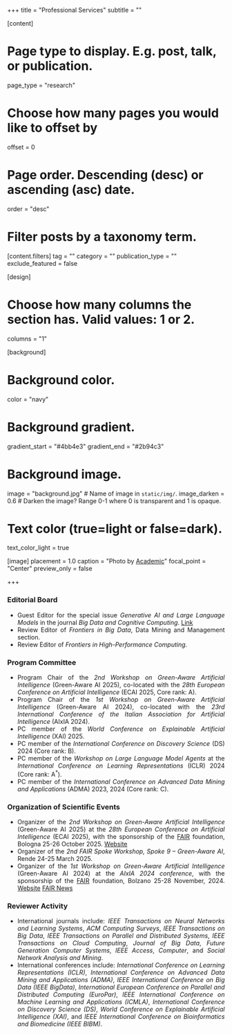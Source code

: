 +++
title = "Professional Services"
subtitle = ""


[content]
  # Page type to display. E.g. post, talk, or publication.
  page_type = "research"
  
  
  # Choose how many pages you would like to offset by
  offset = 0

  # Page order. Descending (desc) or ascending (asc) date.
  order = "desc"

  # Filter posts by a taxonomy term.
  [content.filters]
    tag = ""
    category = ""
    publication_type = ""
    exclude_featured = false

[design]
  # Choose how many columns the section has. Valid values: 1 or 2.
  columns = "1"


[background]
  # Background color.
  color = "navy"
  
  # Background gradient.
  gradient_start = "#4bb4e3"
  gradient_end = "#2b94c3"
  
  # Background image.
  image = "background.jpg"  # Name of image in `static/img/`.
  image_darken = 0.6  # Darken the image? Range 0-1 where 0 is transparent and 1 is opaque.

  # Text color (true=light or false=dark).
  text_color_light = true

[image]
placement = 1.0
caption = "Photo by [Academic](https://sourcethemes.com/academic/)"
focal_point = "Center"
preview_only = false

+++
<div style="text-align: justify">

<h3>Editorial Board</h3>
        <ul>
            <li>Guest Editor for the special issue <em>Generative AI and Large Language Models</em> in the journal <em>Big Data and Cognitive Computing</em>. <a href="https://www.mdpi.com/journal/BDCC/special_issues/1XP11D36SD" target="_blank" class="btn btn-outline-primary my-1 mr-1 btn-sm"><i class="fas fa-link mr-1"></i>Link</a>
            </li>
            <li>Review Editor of <em>Frontiers in Big Data</em>, Data Mining and Management section.</li>
            <li>Review Editor of <em>Frontiers in High-Performance Computing</em>.</li>
        </ul>
<h3>Program Committee</h3>
        <ul>
            <li>Program Chair of the <em>2nd Workshop on Green-Aware Artificial Intelligence</em> (Green-Aware AI 2025), co-located with the <em>28th European Conference on Artificial Intelligence</em> (ECAI 2025, Core rank: A).
            </li>
            <li>Program Chair of the <em>1st Workshop on Green-Aware Artificial Intelligence</em> (Green-Aware AI 2024), co-located with the <em>23rd International Conference of the Italian Association for Artificial Intelligence</em> (AIxIA 2024).
            </li>
            <li>PC member of the <em>World Conference on Explainable Artificial Intelligence</em> (XAI) 2025.</li>
            <li>PC member of the <em>International Conference on Discovery Science</em> (DS) 2024 (Core rank: B).</li>
    <li>PC member of the <em>Workshop on Large Language Model Agents</em> at the <em>International Conference on Learning Representations</em> (ICLR) 2024 (Core rank: A<sup>*</sup>).</li>
            <li>PC member of the <em>International Conference on Advanced Data Mining and Applications</em> (ADMA) 2023, 2024 (Core rank: C).</li>
        </ul>

<h3>Organization of Scientific Events</h3>
        <ul>
            <li>Organizer of the <em>2nd Workshop on Green-Aware Artificial Intelligence</em> (Green-Aware AI 2025) at the <em>28th European Conference on Artificial Intelligence</em> (ECAI 2025), with the sponsorship of the <a href="https://fondazione-fair.it/" target="_blank">FAIR</a> foundation, Bologna  25-26 October 2025. <a href="https://green-aware2025.web.app" target="_blank" class="btn btn-outline-primary my-1 mr-1 btn-sm"><i class="fa fa-globe mr-1"></i>Website</a>
            </li>
            <li>
            Organizer of the <em>2nd FAIR Spoke Workshop, Spoke 9 – Green-Aware AI</em>, Rende 24-25 March 2025.
            </li>
            <li>Organizer of the <em>1st Workshop on Green-Aware Artificial Intelligence</em>  (Green-Aware AI 2024) at the <em>AIxIA 2024 conference</em>, with the sponsorship of the <a href="https://fondazione-fair.it/" target="_blank">FAIR</a> foundation, Bolzano 25-28 November, 2024. <a href="https://sites.google.com/view/greenawareai" target="_blank" class="btn btn-outline-primary my-1 mr-1 btn-sm"><i class="fa fa-globe mr-1"></i>Website</a> <a href="https://fondazione-fair.it/evento/green-aware-artificial-intelligence-methods-and-solutions-to-improve-ai-sustainability/" target="_blank" class="btn btn-outline-primary my-1 mr-1 btn-sm"><i class="fa fa-newspaper mr-1"></i>FAIR News</a>
            </li>
        </ul>

<h3>Reviewer Activity</h3>
        <ul>
<li>International journals include: <i>IEEE Transactions on Neural Networks and Learning Systems</i>, <i>ACM Computing Surveys</i>, <i>IEEE Transactions on Big Data</i>, <i>IEEE Transactions on Parallel and Distributed Systems</i>, <i>IEEE Transactions on Cloud Computing</i>, <i>Journal of Big Data</i>, <i>Future Generation Computer Systems</i>, <i>IEEE Access</i>, <i>Computer</i>, and <i>Social Network Analysis and Mining</i>.
</li>
<li>International conferences include: <i>International Conference on Learning Representations (ICLR)</i>, <i>International Conference on Advanced Data Mining and Applications (ADMA)</i>, <i>IEEE International Conference on Big Data (IEEE BigData)</i>, <i>International European Conference on Parallel and Distributed Computing (EuroPar)</i>, <i>IEEE International Conference on Machine Learning and Applications (ICMLA)</i>, <i>International Conference on Discovery Science (DS)</i>, <i>World Conference on Explainable Artificial Intelligence (XAI)</i>, and <i>IEEE International Conference on Bioinformatics and Biomedicine (IEEE BIBM)</i>.
</li>
</ul>